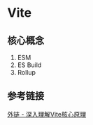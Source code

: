 # Vite

## 核心概念

1. ESM
2. ES Build
3. Rollup

## 参考链接

[外链 - 深入理解Vite核心原理](https://juejin.cn/post/7064853960636989454#heading-25)
